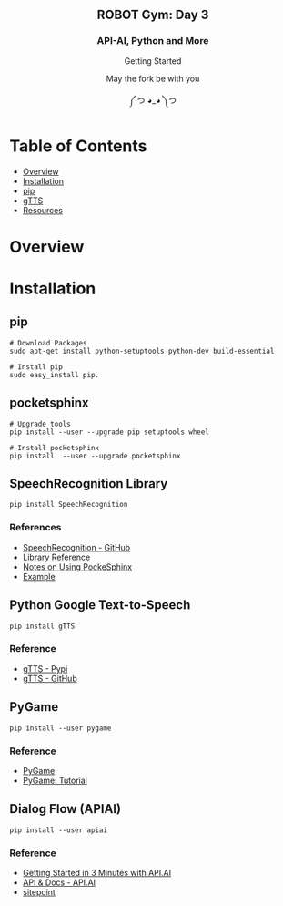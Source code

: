 <h2 align="center">ROBOT Gym: Day 3</h2>
<h3 align="center">API-AI, Python and More</h3>
<p align="center">Getting Started</p>
<p align="center">May the fork be with you</p>
<p align="center">༼ つ ◕_◕ ༽つ</p>

# Table of Contents
- [Overview](#overview)
- [Installation](#installation)
- [pip](#PIP)
- [gTTS](#gTTS)
- [Resources](#resources)

# Overview

# Installation

## pip
```
# Download Packages
sudo apt-get install python-setuptools python-dev build-essential
```

```
# Install pip
sudo easy_install pip.
```

## pocketsphinx
```
# Upgrade tools
pip install --user --upgrade pip setuptools wheel
```
```
# Install pocketsphinx
pip install  --user --upgrade pocketsphinx
```
## SpeechRecognition Library
```
pip install SpeechRecognition
```

### References
- [SpeechRecognition - GitHub](https://github.com/Uberi/speech_recognition)
- [Library Reference](https://github.com/Uberi/speech_recognition/blob/master/reference/library-reference.rst)
- [Notes on Using PockeSphinx](https://github.com/Uberi/speech_recognition/blob/master/reference/pocketsphinx.rst)
- [Example](https://github.com/Uberi/speech_recognition/tree/master/examples)

## Python Google Text-to-Speech
```
pip install gTTS
```
### Reference 
- [gTTS - Pypi](https://pypi.python.org/pypi/gTTS)
- [gTTS - GitHub](https://github.com/pndurette/gTTS)

## PyGame
```
pip install --user pygame
```
### Reference
- [PyGame](https://www.pygame.org/)
- [PyGame: Tutorial](https://www.pygame.org/wiki/tutorials)
## Dialog Flow (APIAI)
```
pip install --user apiai
```
### Reference
- [Getting Started in 3 Minutes with API.AI](https://www.youtube.com/watch?v=Om7tyGGemXI)
- [API & Docs - API.AI](https://dialogflow.com/docs/getting-started/basics)
- [sitepoint](https://www.sitepoint.com/how-to-build-your-own-ai-assistant-using-api-ai/)
